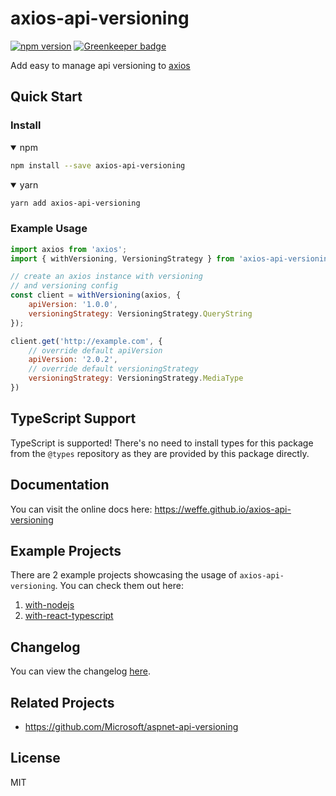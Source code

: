 # axios-api-versioning

[![npm version](http://img.shields.io/npm/v/axios-api-versioning.svg)](https://npmjs.org/package/axios-api-versioning "View this project on npm")
[![Greenkeeper badge](https://badges.greenkeeper.io/Weffe/axios-api-versioning.svg)](https://greenkeeper.io/)

Add easy to manage api versioning to [axios](https://github.com/axios/axios)

## Quick Start

### Install

<details open>
<summary>npm</summary>

```bash
npm install --save axios-api-versioning
```
</details>

<details open>
<summary>yarn</summary>

```bash
yarn add axios-api-versioning
```
</details>

### Example Usage


```javascript
import axios from 'axios';
import { withVersioning, VersioningStrategy } from 'axios-api-versioning';

// create an axios instance with versioning
// and versioning config
const client = withVersioning(axios, {
    apiVersion: '1.0.0',
    versioningStrategy: VersioningStrategy.QueryString
});

client.get('http://example.com', {
    // override default apiVersion
    apiVersion: '2.0.2',
    // override default versioningStrategy
    versioningStrategy: VersioningStrategy.MediaType
})
```

## TypeScript Support

TypeScript is supported! There's no need to install types for this package from the `@types` repository as they are provided by this package directly.

## Documentation

You can visit the online docs here: https://weffe.github.io/axios-api-versioning

## Example Projects

There are 2 example projects showcasing the usage of `axios-api-versioning`. 
You can check them out here:

1. [with-nodejs](./examples/with-nodejs)
2. [with-react-typescript](./examples/with-react-typescript)

## Changelog

You can view the changelog [here](./CHANGELOG.md).

## Related Projects

- https://github.com/Microsoft/aspnet-api-versioning

## License

MIT